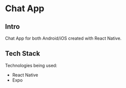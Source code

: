 # Chat App

 ## Intro

 Chat App for both Android/iOS created with React Native.

 ## Tech Stack
 Technologies being used:
 - React Native
 - Expo
